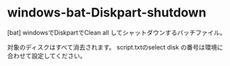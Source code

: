 # windows-bat-Diskpart-shutdown
[bat] windowsでDiskpartでClean all してシャットダウンするバッチファイル。

対象のディスクはすべて消去されます。
script.txtのselect disk の番号は環境に合わせて設定してください。
